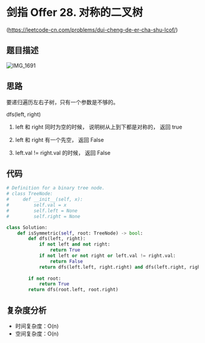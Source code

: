 剑指 Offer 28. 对称的二叉树
====
(https://leetcode-cn.com/problems/dui-cheng-de-er-cha-shu-lcof/)

## 题目描述
![IMG_1691](https://user-images.githubusercontent.com/10908630/129482140-96852fe4-4f4a-4ef1-a89c-448f59fd20f5.jpeg)


## 思路

要递归遍历左右子树，只有一个参数是不够的。

dfs(left, right) 

1. left 和 right 同时为空的时候， 说明树从上到下都是对称的， 返回 true

2. left 和 right 有一个先空， 返回 False

3. left.val != right.val 的时候， 返回 False

## 代码
```python
# Definition for a binary tree node.
# class TreeNode:
#     def __init__(self, x):
#         self.val = x
#         self.left = None
#         self.right = None

class Solution:
    def isSymmetric(self, root: TreeNode) -> bool:
        def dfs(left, right):
            if not left and not right:
                return True
            if not left or not right or left.val != right.val:
                return False
            return dfs(left.left, right.right) and dfs(left.right, right.left)
        
        if not root:
            return True
        return dfs(root.left, root.right)
```

## 复杂度分析
- 时间复杂度：O(n)
- 空间复杂度：O(n)
